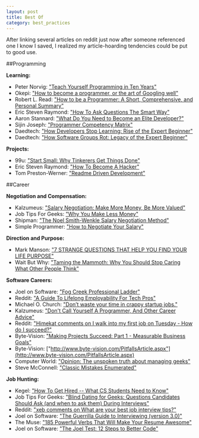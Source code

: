 ```yaml
---
layout: post
title: Best Of
category: best_practices
---
```


After linking several articles on reddit just now after someone referenced one I know I saved, I realized my article-hoarding tendencies could be put to good use.

##Programming

**Learning:**

- Peter Norvig: ["Teach Yourself Programming in Ten Years"](http://norvig.com/21-days.html)
- Okepi: ["How to become a programmer, or the art of Googling well"](https://okepi.wordpress.com/2014/08/21/how-to-become-a-programmer-or-the-art-of-googling-well/)
- Robert L. Read: ["How to be a Programmer: A Short, Comprehensive, and Personal Summary"](http://samizdat.mines.edu/howto/HowToBeAProgrammer.html)
- Eric Steven Raymond: ["How To Ask Questions The Smart Way"](http://www.catb.org/esr/faqs/smart-questions.html)
- Aaron Stannard: ["What Do You Need to Become an Elite Developer?"](http://www.aaronstannard.com/what-do-you-need-to-become-an-elite-developer/)
- Sijin Joseph: ["Programmer Competency Matrix"](http://sijinjoseph.com/programmer-competency-matrix/)
- Daedtech: ["How Developers Stop Learning: Rise of the Expert Beginner"](http://www.daedtech.com/how-developers-stop-learning-rise-of-the-expert-beginner)
- Daedtech: ["How Software Groups Rot: Legacy of the Expert Beginner"](http://www.daedtech.com/how-software-groups-rot-legacy-of-the-expert-beginner)

**Projects:**

- 99u: ["Start Small: Why Tinkerers Get Things Done"](http://99u.com/articles/19139/start-small-why-tinkerers-get-things-done)
- Eric Steven Raymond: ["How To Become A Hacker"](http://www.catb.org/esr/faqs/hacker-howto.html)
- Tom Preston-Werner: ["Readme Driven Development"](http://tom.preston-werner.com/2010/08/23/readme-driven-development.html)

##Career

**Negotiation and Compensation:**

- Kalzumeus: ["Salary Negotiation: Make More Money, Be More Valued"](http://www.kalzumeus.com/2012/01/23/salary-negotiation/)
- Job Tips For Geeks: ["Why You Make Less Money"](http://jobtipsforgeeks.com/2013/03/29/less/)
- Shipman: ["The Noel Smith-Wenkle Salary Negotiation Method"](http://infohost.nmt.edu/~shipman/org/noel.html)
- Simple Programmer: ["How to Negotiate Your Salary"](http://simpleprogrammer.com/2014/08/11/negotiate-salary/)

**Direction and Purpose:**

- Mark Manson: ["7 STRANGE QUESTIONS THAT HELP YOU FIND YOUR LIFE PURPOSE"](http://markmanson.net/life-purpose/)
- Wait But Why: ["Taming the Mammoth: Why You Should Stop Caring What Other People Think"](http://waitbutwhy.com/2014/06/taming-mammoth-let-peoples-opinions-run-life.html)

**Software Careers:**

- Joel on Software: ["Fog Creek Professional Ladder"](http://joelonsoftware.com/articles/ladder.html)
- Reddit: ["A Guide To Lifelong Employability For Tech Pros"](http://www.reddit.com/r/cscareerquestions/comments/19h2bm/a_guide_to_lifelong_employability_for_tech_pros/)
- Michael O. Church: ["Don’t waste your time in crappy startup jobs."](http://michaelochurch.wordpress.com/2012/07/08/dont-waste-your-time-in-crappy-startup-jobs/)
- Kalzumeus: ["Don't Call Yourself A Programmer, And Other Career Advice"](http://www.kalzumeus.com/2011/10/28/dont-call-yourself-a-programmer/)
- Reddit: ["Himekat comments on I walk into my first job on Tuesday - How do I succeed?"](http://www.reddit.com/r/cscareerquestions/comments/2ang2p/i_walk_into_my_first_job_on_tuesday_how_do_i/ciwzw6z)
- Byte-Vision: ["Making Projects Succeed: Part 1 - Measurable Business Goals"](http://www.byte-vision.com/BusinessGoalsArticle.aspx)
- Byte-Vision: ["http://www.byte-vision.com/PitfallsArticle.aspx"](http://www.byte-vision.com/PitfallsArticle.aspx)
- Computer World: ["Opinion: The unspoken truth about managing geeks"](http://www.computerworld.com/article/2527153/it-management/opinion--the-unspoken-truth-about-managing-geeks.html)
- Steve McConnell: ["Classic Mistakes Enumerated"](http://www.stevemcconnell.com/rdenum.htm)

**Job Hunting:**

- Kegel: ["How To Get Hired -- What CS Students Need to Know"](http://www.kegel.com/academy/getting-hired.html)
- Job Tips For Geeks: ["Blind Dating for Geeks: Questions Candidates Should Ask (and when to ask them) During Interviews"](http://jobtipsforgeeks.com/2012/08/13/blind-dating-for-geeks-questions-candidates-should-ask-and-when-to-ask-them-during-interviews/)
- Reddit: ["xeb comments on What are your best job interview tips?"](http://www.reddit.com/r/AskReddit/comments/bb5kc/what_are_your_best_job_interview_tips/c0lvp2y)
- Joel on Software: ["The Guerrilla Guide to Interviewing (version 3.0)"](http://www.joelonsoftware.com/articles/GuerrillaInterviewing3.html)
- The Muse: ["185 Powerful Verbs That Will Make Your Resume Awesome"](https://www.themuse.com/advice/185-powerful-verbs-that-will-make-your-resume-awesome)
- Joel on Software: ["The Joel Test: 12 Steps to Better Code"](http://www.joelonsoftware.com/articles/fog0000000043.html)